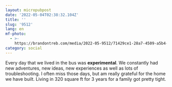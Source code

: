 ```yaml
---
layout: micropubpost
date: '2022-05-04T02:38:32.104Z'
title: ''
slug: '9512'
lang: en
mf-photo:
  - >-
    https://brandontreb.com/media/2022-05-9512/71429ce1-28a7-4509-a5b4-483b3f13c1c2.jpeg
category: social
---
```

Every day that we lived in the bus was **experimental**. We constantly had new adventures, new ideas, new experiences as well as lots of troubleshooting. I often miss those days, but am really grateful for the home we have built. Living in 320 square ft for 3 years for a family got pretty tight.
